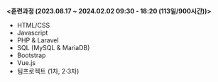 <b>  <훈련과정 (2023.08.17 ~ 2024.02.02 09:30 - 18:20 (113일/900시간))> </b>

* HTML/CSS
* Javascript
* PHP & Laravel
* SQL (MySQL & MariaDB)
* Bootstrap
* Vue.js
* 팀프로젝트 (1차, 2·3차)
